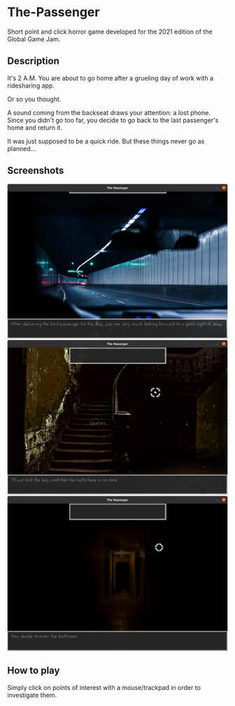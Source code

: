 # The-Passenger
Short point and click horror game developed for the 2021 edition of the Global Game Jam.

## Description

It's 2 A.M. You are about to go home after a grueling day of work with a ridesharing app. 

Or so you thought. 

A sound coming from the backseat draws your attention: a lost phone. Since you didn't go too far, you decide to go back to the last passenger's home and return it. 

It was just supposed to be a quick ride. But these things never go as planned...

## Screenshots
![Inside Car](screenshots/car.png)
![Entrance](screenshots/entrance.png)
![Hallway](screenshots/hallway.png)


## How to play
Simply click on points of interest with a mouse/trackpad in order to investigate them.
